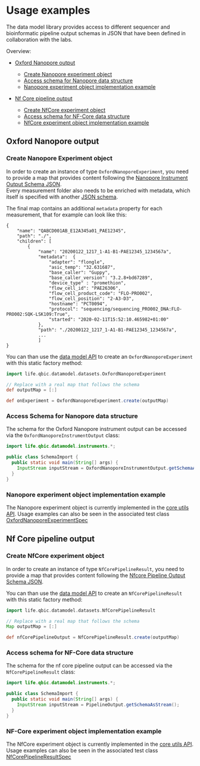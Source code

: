 # Usage examples

The data model library provides access to different sequencer and bioinformatic pipeline output schemas
in JSON that have been defined in collaboration with the labs.

Overview:

- [Oxford Nanopore output](#oxford-nanopore-output)

    * [Create Nanopore experiment object](#create-nanopore-experiment-object)
    * [Access schema for Nanopore data structure](#access-schema-for-nanopore-data-**structure)
    * [Nanopore experiment object implementation example](#nanopore-experiment-implementation-example)
- [Nf Core pipeline output](#data-models)

    * [Create NfCore experiment object](#create-nfcore-experiment-object)
    * [Access schema for NF-Core data structure](#access-schema-for-nf-core-data-structure)
    * [NfCore experiment object implementation example](#nf-core-experiment-object-implementation-example)

## Oxford Nanopore output

### Create Nanopore Experiment object

In order to create an instance of type `OxfordNanoporeExperiment`, you need to provide a map that provides content following the [Nanopore Instrument Output Schema JSON](./src/main/resources/schemas/nanopore-instrument-output.schema.json).  
Every measurement folder also needs to be enriched with metadata, which itself is specified with another [JSON schema](./src/main/resources/schemas/ont-metadata.schema.json).

The final map contains an additional `metadata` property for each measurement, that for example can look like this:

```
{
    "name": "QABCD001AB_E12A345a01_PAE12345",
    "path": "./",
    "children": [
        {
            "name": "20200122_1217_1-A1-B1-PAE12345_1234567a",
            "metadata":  {
                "adapter": "flongle",
                "asic_temp": "32.631687",
                "base_caller": "Guppy",
                "base_caller_version": "3.2.8+bd67289",
                "device_type" : "promethion",
                "flow_cell_id": "PAE26306",
                "flow_cell_product_code": "FLO-PRO002",
                "flow_cell_position": "2-A3-D3",
                "hostname": "PCT0094",
                "protocol": "sequencing/sequencing_PRO002_DNA:FLO-PRO002:SQK-LSK109:True",
                "started": "2020-02-11T15:52:10.465982+01:00"
            },
            "path": "./20200122_1217_1-A1-B1-PAE12345_1234567a",
            ...
            ]
}
```

You can than use the [data model API]((./src/main/groovy/life/qbic/datamodel/datasets/OxfordNanoporeExperiment.groovy)) to create an `OxfordNanoporeExperiment` with this static factory method:

```groovy
import life.qbic.datamodel.datasets.OxfordNanoporeExperiment

// Replace with a real map that follows the schema
def outputMap = [:]

def onExperiment = OxfordNanoporeExperiment.create(outputMap)
```



### Access Schema for Nanopore data structure

The schema for the Oxford Nanopore instrument output can be accessed via the
`OxfordNanoporeInstrumentOutput` class:

```JAVA
import life.qbic.datamodel.instruments.*;

public class SchemaImport {
  public static void main(String[] args) {
    InputStream inputStream = OxfordNanoporeInstrumentOutput.getSchemaAsStream();
  }
}
```

### Nanopore experiment object implementation example

The Nanopore experiment object is currently implemented in the [core utils API](https://github.com/qbicsoftware/core-utils-lib/blob/master/src/main/groovy/life/qbic/utils/NanoporeParser.groovy). 
Usage examples can also be seen in the associated test class [OxfordNanoporeExperimentSpec](./src/test/groovy/life/qbic/datamodel/datasets/datastructure/OxfordNanoporeExperimentSpec.groovy)

## Nf Core pipeline output

### Create NfCore experiment object

In order to create an instance of type `NfCorePipelineResult`, you need to provide a map that provides content following the [Nfcore Pipeline Output Schema JSON](./src/main/resources/schemas/bioinformatics-analysis-result-set.schema.json).  

You can than use the [data model API](./src/main/groovy/life/qbic/datamodel/datasets/NfCorePipelineResult.groovy) to create an `NfCorePipelineResult` with this static factory method:

```groovy
import life.qbic.datamodel.datasets.NfCorePipelineResult

// Replace with a real map that follows the schema
Map outputMap = [:]

def nfCorePipelineOutput = NfCorePipelineResult.create(outputMap)
```

### Access schema for NF-Core data structure 

The schema for the nf core pipeline output can be accessed via the
`NfCorePipelineResult` class:

```JAVA
import life.qbic.datamodel.instruments.*;

public class SchemaImport {
  public static void main(String[] args) {
    InputStream inputStream = PipelineOutput.getSchemaAsStream();
  }
}
```

### NF-Core experiment object implementation example

The NfCore experiment object is currently implemented in the [core utils API](https://github.com/qbicsoftware/core-utils-lib/blob/master/src/main/groovy/life/qbic/utils/BioinformaticAnalysisParser.groovy). 
Usage examples can also be seen in the associated test class [NfCorePipelineResultSpec](./src/test/groovy/life/qbic/datamodel/datasets/datastructure/NfCorePipelineResultSpec.groovy)

